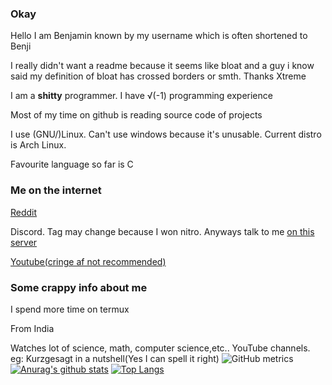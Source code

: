 ### Okay
Hello I am Benjamin known by my username which is often shortened to Benji

I really didn't want a readme because it seems like bloat and a guy i know said my definition of bloat has crossed borders or smth. Thanks Xtreme

I am a **shitty** programmer. I have √(-1) programming experience

Most of my time on github is reading source code of projects

I use (GNU/)Linux. Can't use windows because it's unusable. Current distro is Arch Linux.

Favourite language so far is C

### Me on the internet
[Reddit](https://www.reddit.com/u/Benjimanrich?utm_medium=android_app&utm_source=share)

Discord. Tag may change because I won nitro. Anyways talk to me [on this server](https://discord.gg/Gcv69JM)

[Youtube(cringe af not recommended)](https://youtube.com/channel/UCPl55kzTlqMx1IkFPg_a4yg)

### Some crappy info about me

I spend more time on termux

From India

Watches lot of science, math, computer science,etc.. YouTube channels. eg: Kurzgesagt in a nutshell(Yes I can spell it right)
![GitHub metrics](https://metrics.lecoq.io/benjimanrich)
[![Anurag's github stats](https://github-readme-stats.vercel.app/api?username=benjimanrich&count_private=true&show_icons=true&theme=dark)](https://github.com/anuraghazra/github-readme-stats)
[![Top Langs](https://github-readme-stats.vercel.app/api/top-langs/?username=benjimanrich&layout=compact&theme=dark)](https://github.com/anuraghazra/github-readme-stats)


<!--
**Benjimanrich/Benjimanrich** is a ✨ _special_ ✨ repository because its `README.md` (this file) appears on your GitHub profile.

Here are some ideas to get you started:

- 🔭 I’m currently working on ...
- 🌱 I’m currently learning ...
- 👯 I’m looking to collaborate on ...
- 🤔 I’m looking for help with ...
- 💬 Ask me about ...
- 📫 How to reach me: ...
- 😄 Pronouns: ...
- ⚡ Fun fact: ...
-->
